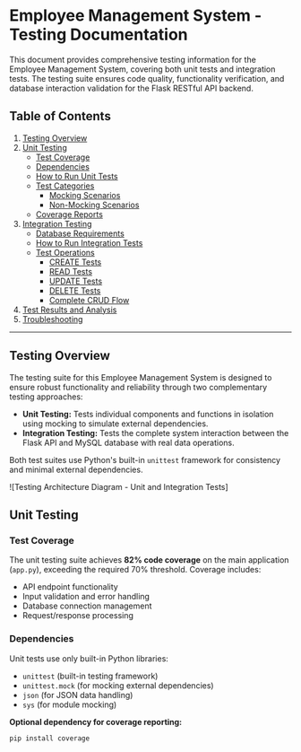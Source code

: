 # Employee Management System - Testing Documentation

This document provides comprehensive testing information for the Employee Management System, covering both unit tests and integration tests. The testing suite ensures code quality, functionality verification, and database interaction validation for the Flask RESTful API backend.

## Table of Contents

1. [Testing Overview](#testing-overview)
2. [Unit Testing](#unit-testing)
   * [Test Coverage](#test-coverage)
   * [Dependencies](#dependencies)
   * [How to Run Unit Tests](#how-to-run-unit-tests)
   * [Test Categories](#test-categories)
       * [Mocking Scenarios](#mocking-scenarios)
       * [Non-Mocking Scenarios](#non-mocking-scenarios)
   * [Coverage Reports](#coverage-reports)
3. [Integration Testing](#integration-testing)
   * [Database Requirements](#database-requirements)
   * [How to Run Integration Tests](#how-to-run-integration-tests)
   * [Test Operations](#test-operations)
       * [CREATE Tests](#create-tests)
       * [READ Tests](#read-tests)
       * [UPDATE Tests](#update-tests)
       * [DELETE Tests](#delete-tests)
       * [Complete CRUD Flow](#complete-crud-flow)
4. [Test Results and Analysis](#test-results-and-analysis)
5. [Troubleshooting](#troubleshooting)

---

## Testing Overview

The testing suite for this Employee Management System is designed to ensure robust functionality and reliability through two complementary testing approaches:

* **Unit Testing:** Tests individual components and functions in isolation using mocking to simulate external dependencies.
* **Integration Testing:** Tests the complete system interaction between the Flask API and MySQL database with real data operations.

Both test suites use Python's built-in `unittest` framework for consistency and minimal external dependencies.

![Testing Architecture Diagram - Unit and Integration Tests]

## Unit Testing

### Test Coverage

The unit testing suite achieves **82% code coverage** on the main application (`app.py`), exceeding the required 70% threshold. Coverage includes:

* API endpoint functionality
* Input validation and error handling
* Database connection management
* Request/response processing

### Dependencies

Unit tests use only built-in Python libraries:

* `unittest` (built-in testing framework)
* `unittest.mock` (for mocking external dependencies)
* `json` (for JSON data handling)
* `sys` (for module mocking)

**Optional dependency for coverage reporting:**
```bash
pip install coverage